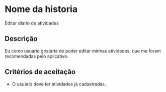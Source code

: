 # Nome da historia

Editar diario de atividades

## Descrição

Eu como usuário gostaria de poder editar minhas atividades, que me foram recomendadas pelo aplicativo.

## Critérios de aceitação

- O usuário deve ter atividades já cadastradas.
